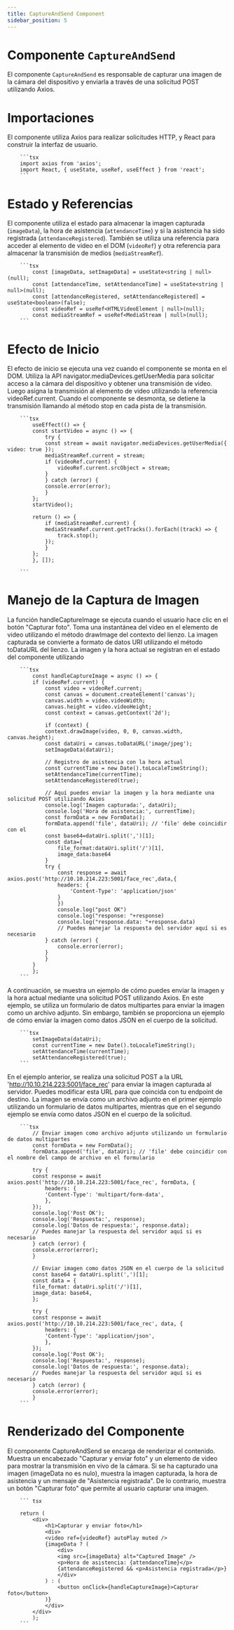 ```yaml
---
title: CaptureAndSend Component
sidebar_position: 5
---
```



# Componente `CaptureAndSend`

El componente `CaptureAndSend` es responsable de capturar una imagen de la cámara del dispositivo y enviarla a través de una solicitud POST utilizando Axios.

# Importaciones

El componente utiliza Axios para realizar solicitudes HTTP, y React para construir la interfaz de usuario.

        ```tsx
        import axios from 'axios';
        import React, { useState, useRef, useEffect } from 'react';
        ```
# Estado y Referencias
El componente utiliza el estado para almacenar la imagen capturada (`imageData`), la hora de asistencia (`attendanceTime`) y si la asistencia ha sido registrada (`attendanceRegistered`). También se utiliza una referencia para acceder al elemento de video en el DOM (`videoRef`) y otra referencia para almacenar la transmisión de medios (`mediaStreamRef`).

        ```tsx
            const [imageData, setImageData] = useState<string | null>(null);
            const [attendanceTime, setAttendanceTime] = useState<string | null>(null);
            const [attendanceRegistered, setAttendanceRegistered] = useState<boolean>(false);
            const videoRef = useRef<HTMLVideoElement | null>(null);
            const mediaStreamRef = useRef<MediaStream | null>(null);
        ```
# Efecto de Inicio
El efecto de inicio se ejecuta una vez cuando el componente se monta en el DOM. Utiliza la API navigator.mediaDevices.getUserMedia para solicitar acceso a la cámara del dispositivo y obtener una transmisión de video. Luego asigna la transmisión al elemento de video utilizando la referencia videoRef.current. Cuando el componente se desmonta, se detiene la transmisión llamando al método stop en cada pista de la transmisión.

        ```tsx
            useEffect(() => {
            const startVideo = async () => {
                try {
                const stream = await navigator.mediaDevices.getUserMedia({ video: true });
                mediaStreamRef.current = stream;
                if (videoRef.current) {
                    videoRef.current.srcObject = stream;
                }
                } catch (error) {
                console.error(error);
                }
            };
            startVideo();

            return () => {
                if (mediaStreamRef.current) {
                mediaStreamRef.current.getTracks().forEach((track) => {
                    track.stop();
                });
                }
            };
            }, []);

        ```
# Manejo de la Captura de Imagen
La función handleCaptureImage se ejecuta cuando el usuario hace clic en el botón "Capturar foto". Toma una instantánea del video en el elemento de video utilizando el método drawImage del contexto del lienzo. La imagen capturada se convierte a formato de datos URI utilizando el método toDataURL del lienzo. La imagen y la hora actual se registran en el estado del componente utilizando

        ```tsx
            const handleCaptureImage = async () => {
            if (videoRef.current) {
                const video = videoRef.current;
                const canvas = document.createElement('canvas');
                canvas.width = video.videoWidth;
                canvas.height = video.videoHeight;
                const context = canvas.getContext('2d');

                if (context) {
                context.drawImage(video, 0, 0, canvas.width, canvas.height);
                const dataUri = canvas.toDataURL('image/jpeg');
                setImageData(dataUri);

                // Registro de asistencia con la hora actual
                const currentTime = new Date().toLocaleTimeString();
                setAttendanceTime(currentTime);
                setAttendanceRegistered(true);

                // Aquí puedes enviar la imagen y la hora mediante una solicitud POST utilizando Axios
                console.log('Imagen capturada:', dataUri);
                console.log('Hora de asistencia:', currentTime);
                const formData = new FormData();
                formData.append('file', dataUri); // 'file' debe coincidir con el 
                const base64=dataUri.split(',')[1];
                const data={
                    file_format:dataUri.split('/')[1],
                    image_data:base64
                }
                try {
                    const response = await axios.post('http://10.10.214.223:5001/face_rec',data,{
                    headers: {
                        'Content-Type': 'application/json'
                    }
                    })
                    console.log("post OK")
                    console.log("response: "+response)
                    console.log("response.data: "+response.data)
                    // Puedes manejar la respuesta del servidor aquí si es necesario
                } catch (error) {
                    console.error(error);
                }
                }
            }
            };
        ```
 A continuación, se muestra un ejemplo de cómo puedes enviar la imagen y la hora actual mediante una solicitud POST utilizando Axios. En este ejemplo, se utiliza un formulario de datos multipartes para enviar la imagen como un archivo adjunto. Sin embargo, también se proporciona un ejemplo de cómo enviar la imagen como datos JSON en el cuerpo de la solicitud.

        ```tsx
            setImageData(dataUri);
            const currentTime = new Date().toLocaleTimeString();
            setAttendanceTime(currentTime);
            setAttendanceRegistered(true);
        ```
En el ejemplo anterior, se realiza una solicitud POST a la URL 'http://10.10.214.223:5001/face_rec' para enviar la imagen capturada al servidor. Puedes modificar esta URL para que coincida con tu endpoint de destino. La imagen se envía como un archivo adjunto en el primer ejemplo utilizando un formulario de datos multipartes, mientras que en el segundo ejemplo se envía como datos JSON en el cuerpo de la solicitud.

        ```tsx
            // Enviar imagen como archivo adjunto utilizando un formulario de datos multipartes
            const formData = new FormData();
            formData.append('file', dataUri); // 'file' debe coincidir con el nombre del campo de archivo en el formulario

            try {
            const response = await axios.post('http://10.10.214.223:5001/face_rec', formData, {
                headers: {
                'Content-Type': 'multipart/form-data',
                },
            });
            console.log('Post OK');
            console.log('Respuesta:', response);
            console.log('Datos de respuesta:', response.data);
            // Puedes manejar la respuesta del servidor aquí si es necesario
            } catch (error) {
            console.error(error);
            }

            // Enviar imagen como datos JSON en el cuerpo de la solicitud
            const base64 = dataUri.split(',')[1];
            const data = {
            file_format: dataUri.split('/')[1],
            image_data: base64,
            };

            try {
            const response = await axios.post('http://10.10.214.223:5001/face_rec', data, {
                headers: {
                'Content-Type': 'application/json',
                },
            });
            console.log('Post OK');
            console.log('Respuesta:', response);
            console.log('Datos de respuesta:', response.data);
            // Puedes manejar la respuesta del servidor aquí si es necesario
            } catch (error) {
            console.error(error);
            }
        ```
# Renderizado del Componente
El componente CaptureAndSend se encarga de renderizar el contenido. Muestra un encabezado "Capturar y enviar foto" y un elemento de video para mostrar la transmisión en vivo de la cámara. Si se ha capturado una imagen (imageData no es nulo), muestra la imagen capturada, la hora de asistencia y un mensaje de "Asistencia registrada". De lo contrario, muestra un botón "Capturar foto" que permite al usuario capturar una imagen.

        ``` tsx
        
        return (
            <div>
                <h1>Capturar y enviar foto</h1>
                <div>
                <video ref={videoRef} autoPlay muted />
                {imageData ? (
                    <div>
                    <img src={imageData} alt="Captured Image" />
                    <p>Hora de asistencia: {attendanceTime}</p>
                    {attendanceRegistered && <p>Asistencia registrada</p>}
                    </div>
                ) : (
                    <button onClick={handleCaptureImage}>Capturar foto</button>
                )}
                </div>
            </div>
            );
        ```



